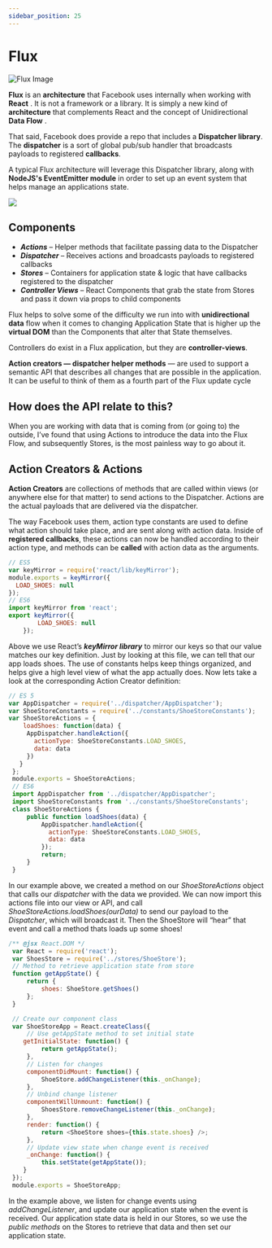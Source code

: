 ```yaml
---
sidebar_position: 25
---
```


# Flux

![Flux Image](https://imgur.com/1ZLgq7V.png)

**Flux** is an **architecture** that Facebook uses internally when working with **React** . It is not a framework or a library. It is simply a new kind of **architecture** that complements React and the concept of Unidirectional **Data Flow** .

That said, Facebook does provide a repo that includes a **Dispatcher library**. The **dispatcher** is a sort of global pub/sub handler that broadcasts payloads to registered **callbacks**.

A typical Flux architecture will leverage this Dispatcher library, along with **NodeJS's EventEmitter module** in order to set up an event system that helps manage an applications state.



  <img src="https://imgur.com/k627WyE.png" />

## Components

- **_Actions_** – Helper methods that facilitate passing data to the Dispatcher 
- **_Dispatcher_** – Receives actions and broadcasts payloads to registered callbacks 
- **_Stores_** – Containers for application state & logic that have callbacks registered to the dispatcher 
- **_Controller Views_** – React Components that grab the state from Stores and pass it down via props to child components

Flux helps to solve some of the difficulty we run into with **unidirectional data** flow when it comes to changing Application State that is higher up the **virtual DOM** than the Components that alter that State themselves.

Controllers do exist in a Flux application, but they are **controller-views**.

**Action creators — dispatcher helper methods** — are used to support a semantic API that describes all changes that are possible in the application. It can be useful to think of them as a fourth part of the Flux update cycle

## How does the API relate to this?

When you are working with data that is coming from (or going to) the outside, I’ve found that using Actions to introduce the data into the Flux Flow, and subsequently Stores, is the most painless way to go about it.

## Action Creators & Actions

**Action Creators** are collections of methods that are called within views (or anywhere else for that matter) to send actions to the Dispatcher. Actions are the actual payloads that are delivered via the dispatcher.

The way Facebook uses them, action type constants are used to define what action should take place, and are sent along with action data. Inside of **registered callbacks**, these actions can now be handled according to their action type, and methods can be **called** with action data as the arguments.

```javascript
// ES5 
var keyMirror = require('react/lib/keyMirror');
module.exports = keyMirror({
  LOAD_SHOES: null
});
// ES6 
import keyMirror from 'react';
export keyMirror({ 
        LOAD_SHOES: null
    }); 
```

Above we use React’s _**keyMirror library**_ to mirror our keys so that our value matches our key definition.
Just by looking at this file, we can tell that our app loads shoes. The use of constants helps keep things organized, and helps give a high level view of what the app actually does.
Now lets take a look at the corresponding Action Creator definition:
```javascript
// ES 5
var AppDispatcher = require('../dispatcher/AppDispatcher');
var ShoeStoreConstants = require('../constants/ShoeStoreConstants');
var ShoeStoreActions = {
    loadShoes: function(data) {
     AppDispatcher.handleAction({
       actionType: ShoeStoreConstants.LOAD_SHOES,
       data: data
     })
   }
 };
 module.exports = ShoeStoreActions;
 // ES6
 import AppDispatcher from '../dispatcher/AppDispatcher';
 import ShoeStoreConstants from '../constants/ShoeStoreConstants';
 class ShoeStoreActions {
     public function loadShoes(data) {
         AppDispatcher.handleAction({
           actionType: ShoeStoreConstants.LOAD_SHOES,
           data: data
         });
         return;
     }
 }
 ```
In our example above, we created a method on our _ShoeStoreActions_ object that calls our _dispatcher_ with the data we provided. We can now import this actions file into our view or API, and call _ShoeStoreActions.loadShoes(ourData)_ to send our payload to the _Dispatcher_, which will broadcast it. Then the ShoeStore will “hear” that event and call a method thats loads up some shoes!

```javascript
/** @jsx React.DOM */
 var React = require('react');
 var ShoesStore = require('../stores/ShoeStore');
 // Method to retrieve application state from store
 function getAppState() {
     return {
         shoes: ShoeStore.getShoes()
     };
 }

 // Create our component class
 var ShoeStoreApp = React.createClass({
     // Use getAppState method to set initial state
    getInitialState: function() {
         return getAppState();
     },
     // Listen for changes
     componentDidMount: function() {
         ShoeStore.addChangeListener(this._onChange);
     },
     // Unbind change listener
     componentWillUnmount: function() {
         ShoesStore.removeChangeListener(this._onChange);
     },
     render: function() { 
         return <ShoeStore shoes={this.state.shoes} />;
     },
     // Update view state when change event is received
     _onChange: function() {
         this.setState(getAppState());
    }
 });
 module.exports = ShoeStoreApp;
  ```

In the example above, we listen for change events using _addChangeListener_, and update our application state when the event is received.
Our application state data is held in our Stores, so we use the _public methods_ on the Stores to retrieve that data and then set our application state.
